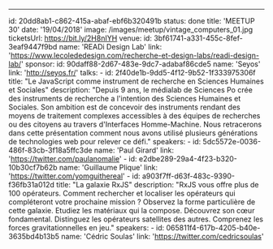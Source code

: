 ---
id: 20dd8ab1-c862-415a-abaf-ebf6b320491b
status: done
title: 'MEETUP 30'
date: '19/04/2018'
image: /images/meetup/vintage_computers_01.jpg
ticketsUrl: https://bit.ly/2H8nIYH
venue:
    id: 3bf61741-a331-455c-8fef-3eaf9447f9bd
    name: 'READi Design Lab'
    link: 'https://www.lecolededesign.com/recherche-et-design-labs/readi-design-lab/'
sponsor:
    id: 90daff88-2d67-483e-9dc7-adabaf86cde5
    name: 'Seyos'
    link: 'http://seyos.fr/'
talks:
    -
        id: 2f40de1b-9dd5-4f12-9b52-1f333975306f
        title: "Le JavaScript comme instrument de recherche en Sciences Humaines et Sociales"
        description: "Depuis 9 ans, le médialab de Sciences Po crée des instruments de recherche a l'intention des Sciences Humaines et Sociales. Son ambition est de concevoir des instruments rendant des moyens de traitement complexes accessibles à des équipes de recherches ou des citoyens au travers d'Interfaces Homme-Machine. Nous retracerons dans cette présentation comment nous avons utilisé plusieurs générations de technologies web pour relever ce défi."
        speakers:
            -
                id: 5dc5572e-0036-486f-83cb-3f18a5ffc3de
                name: 'Paul Girard'
                link: 'https://twitter.com/paulanomalie'
            -
                id: e2dbe289-29a4-4f23-b320-10b30cf7b62b
                name: 'Guillaume Plique'
                link: 'https://twitter.com/yomguithereal'
    -
        id: a903f7ff-d63f-483c-9390-f36fb31a012d
        title: "La galaxie RxJS"
        description: "RxJS vous offre plus de 100 opérateurs. Comment rechercher et localiser les opérateurs qui compléteront votre prochaine mission ? Observez la forme particulière de cette galaxie. Etudiez les matériaux qui la compose. Découvrez son cœur fondamental. Distinguez les opérateurs satellites des autres. Comprenez les forces gravitationnelles en jeu."
        speakers:
            -
                id: 065811f4-617b-4205-b40e-3635bd4b13b5
                name: 'Cédric Soulas'
                link: 'https://twitter.com/cedricsoulas'
